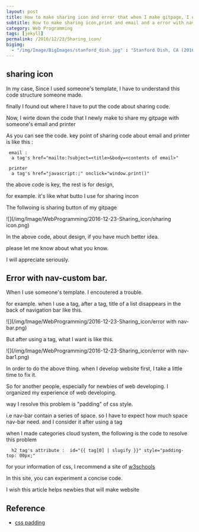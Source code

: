 ```yaml
---
layout: post
title: How to make sharing icon and error that when I make gitpage, I encountered
subtitle: How to make sharing icon,print and email and a error with nav-bar
category: Web Programming
tags: [jekyll]
permalink: /2016/12/23/Sharing_icon/
bigimg: 
  - "/img/Image/BigImages/stanford_dish.jpg" : "Stanford Dish, CA (2016)"
---
```


## sharing icon

 In my case, Since I used someone's template, I have to understand this code structure someone made. 
 
 finally I found out where I have to put the code about sharing code. 
 
 Now, I wirte down the code that I newly make to share my gitpage with someone's email and printer
 
 <script src="https://gist.github.com/hyunyoung2/cf07b73aba9a7e1ce5482ea8df120538.js"></script>
 
 As you can see the code. key point of sharing code about email and printer is like this :
 
```
 email : 
  a tag's href="mailto:?subject=<title>&body=<contents of email>"
 
 printer
  a tag's href="javascript:;" onclick="window.print()"
``` 
  
  the above code is key, the rest is for design, 
  
  for example. it's like what butto I use for sharing incon
  
  The follwoing is sharing button of my gitpage
  
  ![](/img/Image/WebProgramming/2016-12-23-Sharing_icon/sharing icon.png)

  In the above code, about design, if  you have much better idea.
  
  please let me know about what you know. 
  
  I will appreciate seriously. 


## Error with nav-custom bar. 

  When I use someone's template. I encoutered a trouble. 
  
  for example. when I use a tag, after a tag, title of a list disappears in the back of navigation bar like this. 

  ![](/img/Image/WebProgramming/2016-12-23-Sharing_icon/error with nav-bar.png)
  
  But after using a tag, what I want is like this. 
  
  ![](/img/Image/WebProgramming/2016-12-23-Sharing_icon/error with nav-bar1.png)
  
  In order to do the above thing. when I develop website first, I take a little time to fix it. 
  
  So for another people, especially for newbies of web developing. I organized my experience of web developing. 
  
  way I resolve this problem is "padding" of css style.
  
  i.e nav-bar contain a series of space. so I have to expect how much space nav-bar need. and I consider it after using a tag
  
  when I made categories cloud system, the following is the code to resolve this problem 
  
```
  h2 tag's attribute :  id="{{ tag[0] | slugify }}" style="padding-top: 00px;"
```  
  
  for your information of css, I recommend a site of [w3schools](http://www.w3schools.com/css/css_padding.asp)
  
  In this site, you can experiment a concise code. 
  
  I wish this article helps newbies that will make website 
  
## Reference 

  - [css padding](http://www.w3schools.com/css/css_padding.asp)
  
